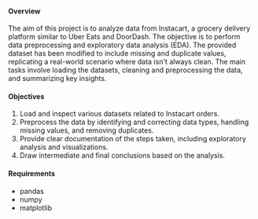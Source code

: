 #### Overview

The aim of this project is to analyze data from Instacart, a grocery delivery platform similar to Uber Eats and DoorDash. The objective is to perform data preprocessing and exploratory data analysis (EDA). The provided dataset has been modified to include missing and duplicate values, replicating a real-world scenario where data isn't always clean. The main tasks involve loading the datasets, cleaning and preprocessing the data, and summarizing key insights.

#### Objectives

1. Load and inspect various datasets related to Instacart orders.
2. Preprocess the data by identifying and correcting data types, handling missing values, and removing duplicates.
3. Provide clear documentation of the steps taken, including exploratory analysis and visualizations.
4. Draw intermediate and final conclusions based on the analysis.

#### Requirements

- pandas
- numpy
- matplotlib
